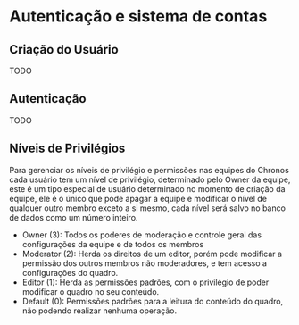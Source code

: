 # Autenticação e sistema de contas

## Criação do Usuário

TODO

## Autenticação

TODO

## Níveis de Privilégios

Para gerenciar os níveis de privilégio e permissões nas equipes do Chronos cada usuário tem um nível de privilégio, determinado pelo Owner da equipe, este é um tipo especial de usuário determinado no momento de criação da equipe, ele é o único que pode apagar a equipe e modificar o nível de qualquer outro membro exceto a si mesmo, cada nível será salvo no banco de dados como um número inteiro.

- Owner (3): Todos os poderes de moderação e controle geral das configurações da equipe e de todos os membros
- Moderator (2): Herda os direitos de um editor, porém pode modificar a permissão dos outros membros não moderadores, e tem acesso a configurações do quadro.
- Editor (1): Herda as permissões padrões, com o privilégio de poder modificar o quadro no seu conteúdo.
- Default (0): Permissões padrões para a leitura do conteúdo do quadro, não podendo realizar nenhuma operação.